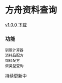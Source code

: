 # 方舟资料查询

[v1.0.0 下载](https://github.com/star-hengxing/ARK-assistant/releases)

### 功能

    驯服计算器
    消耗品配方
    饲料配方
    蛋类型查询

持续更新中
